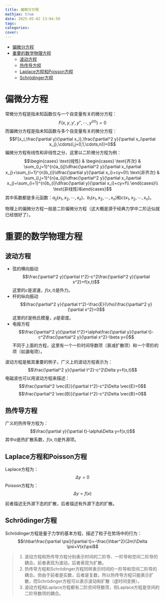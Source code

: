 ```yaml
---
title: 偏微分方程
mathjax: true
date: 2025-05-02 13:04:59
tags:
categories:
cover:
---
```


- [偏微分方程](#偏微分方程)
- [重要的数学物理方程](#重要的数学物理方程)
  - [波动方程](#波动方程)
  - [热传导方程](#热传导方程)
  - [Laplace方程和Poisson方程](#laplace方程和poisson方程)
  - [Schrödinger方程](#schrödinger方程)


# 偏微分方程
常微分方程是指未知函数仅与一个自变量有关的微分方程：
$$F(x,y,y',y'',\cdots,y^{(n)})=0$$
而偏微分方程是指未知函数与多个自变量有关的微分方程：
$$F[x_i,\frac{\partial y}{\partial x_i},\frac{\partial^2 y}{\partial x_i\partial x_j},\cdots(i,j=0,1,\cdots,n)]=0$$
偏微分方程有线性和非线性之分，这里以二阶微分方程为例：
$$\begin{cases}
\text{线性} &
\begin{cases}
\text{齐次} &
\sum_{i,j=1}^{n}a_{ij}\dfrac{\partial^2 y}{\partial x_i\partial x_j}+\sum_{i=1}^{n}b_{i}\dfrac{\partial y}{\partial x_i}+cy=0\\
\text{非齐次} &
\sum_{i,j=1}^{n}a_{ij}\dfrac{\partial^2 y}{\partial x_i\partial x_j}+\sum_{i=1}^{n}b_{i}\dfrac{\partial y}{\partial x_i}+cy=f\\
\end{cases}\\
\text{非线性}&\end{cases}$$
其中系数都是多元函数：$a_{ij}(x_1,x_2,\cdots,x_n)$、$b_{i}(x_1,x_2,\cdots,x_n)$和$c(x_1,x_2,\cdots,x_n)$。

物理上的偏微分方程一般是二阶偏微分方程（这大概是源于经典力学中二阶近似就已经很好了）。

# 重要的数学物理方程

## 波动方程

- 弦的横向振动
  $$\frac{\partial^2 y}{\partial t^2}-c^2\frac{\partial^2 y}{\partial x^2}=f(x,t)$$
  这里的$c$是波速，$f(x,t)$是外力。
- 杆的纵向振动
  $$\frac{\partial^2 y}{\partial t^2}-\frac{E}{\rho}\frac{\partial^2 y}{\partial x^2}=0$$
  这里的$E$是杨氏模量，$\rho$是密度。
- 电报方程
  $$\frac{\partial^2 y}{\partial t^2}+\alpha\frac{\partial y}{\partial t}-c^2\frac{\partial^2 y}{\partial x^2}-\beta y=0$$
  不同于上面的方程，这里有一个一阶时间导数项（衰减扩散项）和一个零阶的项（如漏电项）。

波动方程是极其重要的例子，广义上的波动方程表示为：
$$\frac{\partial^2 y}{\partial t^2}-c^2\Delta y=f(x,t)$$
电磁波也可以用波动方程来描述：
$$\frac{\partial^2 \vec{E}}{\partial t^2}-c^2\Delta \vec{E}=0$$
$$\frac{\partial^2 \vec{B}}{\partial t^2}-c^2\Delta \vec{B}=0$$

## 热传导方程
广义的热传导方程为：
$$\frac{\partial y}{\partial t}-\alpha\Delta y=f(x,t)$$
其中$\alpha$是热扩散系数，$f(x,t)$是外源项。

## Laplace方程和Poisson方程

Laplace方程为：
$$\Delta y=0$$
Poisson方程为：
$$\Delta y=f(x)$$

前者描述无外源下态的扩散，后者描述有外源下态的扩散。

## Schrödinger方程
Schrödinger方程是量子力学的基本方程，描述了粒子在势场中的行为：
$$i\hbar\frac{\partial \psi}{\partial t}=-\frac{\hbar^2}{2m}\Delta \psi+V(x)\psi$$

> 1. 波动方程和热传导方程分别表示时间的二阶导、一阶导和空间二阶导的耦合。前者表现为波动，后者表现为扩散。
> 2. 热传导方程和Schrödinger方程同样表示时间的一阶导和空间二阶导的耦合。但由于前者是实数，后者是复数，所以热传导方程只能表示扩散，而Schrödinger方程可以表示波动和扩散（虚时间变换）。
> 3. 波动方程和Laplace方程都有二阶空间导数项，但Laplace方程是空间的二阶导数项的耦合。